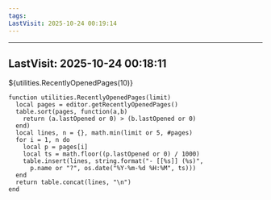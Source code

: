 ```yaml
---
tags: 
LastVisit: 2025-10-24 00:19:14
---
```

---
LastVisit: 2025-10-24 00:18:11
---

${utilities.RecentlyOpenedPages(10)}

```space-lua
function utilities.RecentlyOpenedPages(limit)
  local pages = editor.getRecentlyOpenedPages()
  table.sort(pages, function(a,b)
    return (a.lastOpened or 0) > (b.lastOpened or 0)
  end)
  local lines, n = {}, math.min(limit or 5, #pages)
  for i = 1, n do
    local p = pages[i]
    local ts = math.floor((p.lastOpened or 0) / 1000)
    table.insert(lines, string.format("- [[%s]] (%s)",
      p.name or "?", os.date("%Y-%m-%d %H:%M", ts)))
  end
  return table.concat(lines, "\n")
end
```

